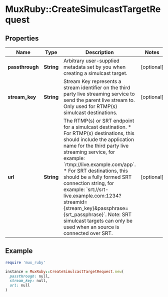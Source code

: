 # MuxRuby::CreateSimulcastTargetRequest

## Properties

| Name | Type | Description | Notes |
| ---- | ---- | ----------- | ----- |
| **passthrough** | **String** | Arbitrary user-supplied metadata set by you when creating a simulcast target. | [optional] |
| **stream_key** | **String** | Stream Key represents a stream identifier on the third party live streaming service to send the parent live stream to. Only used for RTMP(s) simulcast destinations. | [optional] |
| **url** | **String** | The RTMP(s) or SRT endpoint for a simulcast destination. * For RTMP(s) destinations, this should include the application name for the third party live streaming service, for example: &#x60;rtmp://live.example.com/app&#x60;. * For SRT destinations, this should be a fully formed SRT connection string, for example: &#x60;srt://srt-live.example.com:1234?streamid&#x3D;{stream_key}&amp;passphrase&#x3D;{srt_passphrase}&#x60;.  Note: SRT simulcast targets can only be used when an source is connected over SRT.  | [optional] |

## Example

```ruby
require 'mux_ruby'

instance = MuxRuby::CreateSimulcastTargetRequest.new(
  passthrough: null,
  stream_key: null,
  url: null
)
```

